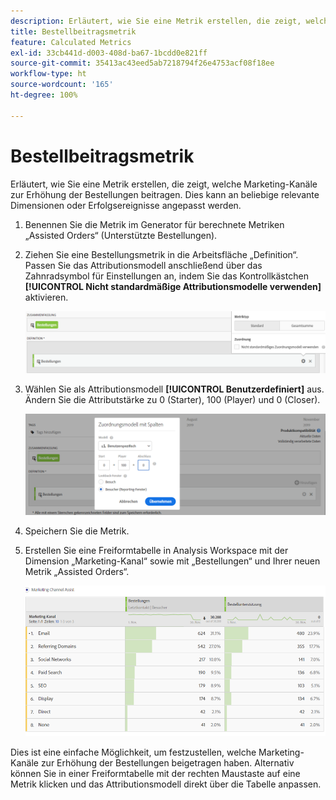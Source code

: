 ```yaml
---
description: Erläutert, wie Sie eine Metrik erstellen, die zeigt, welche Marketing-Kanäle zur Erhöhung der Bestellungen beitragen. Dies kann an beliebige relevante Dimensionen oder Erfolgsereignisse angepasst werden.
title: Bestellbeitragsmetrik
feature: Calculated Metrics
exl-id: 33cb441d-d003-408d-ba67-1bcdd0e821ff
source-git-commit: 35413ac43eed5ab7218794f26e4753acf08f18ee
workflow-type: ht
source-wordcount: '165'
ht-degree: 100%

---
```


# Bestellbeitragsmetrik

Erläutert, wie Sie eine Metrik erstellen, die zeigt, welche Marketing-Kanäle zur Erhöhung der Bestellungen beitragen. Dies kann an beliebige relevante Dimensionen oder Erfolgsereignisse angepasst werden.

1. Benennen Sie die Metrik im Generator für berechnete Metriken „Assisted Orders“ (Unterstützte Bestellungen).
1. Ziehen Sie eine Bestellungsmetrik in die Arbeitsfläche „Definition“. Passen Sie das Attributionsmodell anschließend über das Zahnradsymbol für Einstellungen an, indem Sie das Kontrollkästchen **[!UICONTROL Nicht standardmäßige Attributionsmodelle verwenden]** aktivieren.

   ![](assets/attr-model.png)

1. Wählen Sie als Attributionsmodell **[!UICONTROL Benutzerdefiniert]** aus. Ändern Sie die Attributstärke zu 0 (Starter), 100 (Player) und 0 (Closer).

   ![](assets/custom-attr-model.png)

1. Speichern Sie die Metrik.
1. Erstellen Sie eine Freiformtabelle in Analysis Workspace mit der Dimension „Marketing-Kanal“ sowie mit „Bestellungen“ und Ihrer neuen Metrik „Assisted Orders“.

   ![](assets/mktg-channel-assists.png)

Dies ist eine einfache Möglichkeit, um festzustellen, welche Marketing-Kanäle zur Erhöhung der Bestellungen beigetragen haben. Alternativ können Sie in einer Freiformtabelle mit der rechten Maustaste auf eine Metrik klicken und das Attributionsmodell direkt über die Tabelle anpassen.
